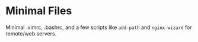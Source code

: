 # Minimal Files

Minimal .vimrc, .bashrc, and a few scripts like `add-path` and `nginx-wizard` for remote/web servers. 
